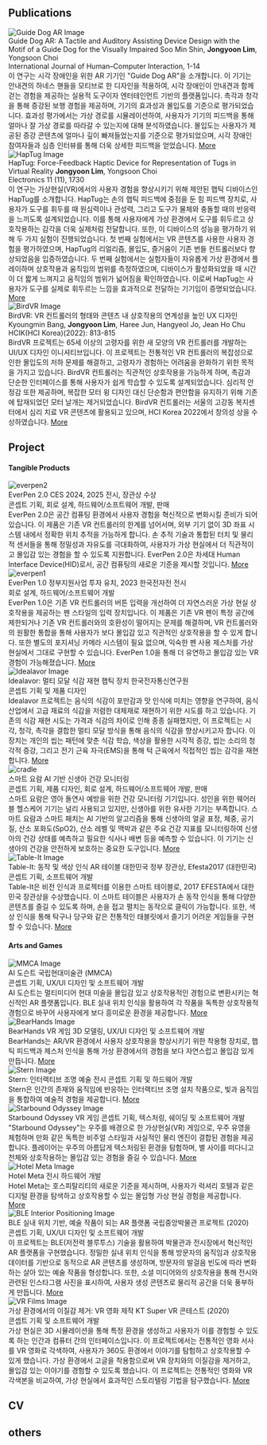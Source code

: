 <!DOCTYPE html>

<html lang="ko">
<head>
    <meta charset="UTF-8">
    <meta name="viewport" content="width=device-width, initial-scale=1.0">
    <title>Portfolio</title>
    <link rel="stylesheet" href="../css/styles.css">
</head>
<body>

## Publications <!-- {docsify-ignore} -->

<div class="portfolio-item" onclick="window.location.href='#/GuideDogAR.md';">
    <img src="../images/blind.png" alt="Guide Dog AR Image" class="portfolio-image">
    <div class="portfolio-text">
        <span class="portfolio-title">Guide Dog AR: A Tactile and Auditory Assisting Device Design with the Motif of a Guide Dog for the Visually Impaired</span>
        <span class="portfolio-middle">Soo Min Shin, <strong>Jongyoon Lim</strong>, Yongsoon Choi<br>
        International Journal of Human–Computer Interaction, 1-14</span><br>
        <span class="summary">이 연구는 시각 장애인을 위한 AR 기기인 "Guide Dog AR"을 소개합니다. 이 기기는 안내견의 하네스 핸들을 모티브로 한 디자인을 적용하여, 시각 장애인이 안내견과 함께 걷는 경험을 제공하는 실용적 도구이자 엔터테인먼트 기반의 플랫폼입니다. 촉각과 청각을 통해 증강된 보행 경험을 제공하며, 기기의 효과성과 몰입도를 기준으로 평가되었습니다. 효과성 평가에서는 가상 경로를 시뮬레이션하여, 사용자가 기기의 피드백을 통해 얼마나 잘 가상 경로를 따라갈 수 있는지에 대해 분석하였습니다. 몰입도는 사용자가 제공된 증강 콘텐츠에 얼마나 깊이 빠져들었는지를 기준으로 평가되었으며, 시각 장애인 참여자들과 심층 인터뷰를 통해 더욱 상세한 피드백을 얻었습니다.</span> <a href="javascript:void(0);" onclick="toggleText(this)">More</a>
    </div>
</div>

<div class="portfolio-item" onclick="window.location.href='#/HapTug.md';">
    <img src="../images/haptug.png" alt="HapTug Image" class="portfolio-image">
    <div class="portfolio-text">
        <span class="portfolio-title">HapTug: Force-Feedback Haptic Device for Representation of Tugs in Virtual Reality</span>
        <span class="portfolio-middle"><strong>Jongyoon Lim</strong>, Yongsoon Choi<br>
        Electronics 11 (11), 1730</span><br>
        <span class="summary">이 연구는 가상현실(VR)에서의 사용자 경험을 향상시키기 위해 제안된 햅틱 디바이스인 HapTug를 소개합니다. HapTug는 손의 햅틱 피드백에 중점을 둔 힘 피드백 장치로, 사용자가 도구를 휘두를 때 원심력이나 관성력, 그리고 도구가 물체와 충돌할 때의 반응력을 느끼도록 설계되었습니다. 이를 통해 사용자에게 가상 환경에서 도구를 휘두르고 상호작용하는 감각을 더욱 실제처럼 전달합니다. 또한, 이 디바이스의 성능을 평가하기 위해 두 가지 실험이 진행되었습니다. 첫 번째 실험에서는 VR 콘텐츠를 사용한 사용자 경험을 평가하였으며, HapTug의 리얼리즘, 몰입도, 즐거움이 기존 번들 컨트롤러보다 향상되었음을 입증하였습니다. 두 번째 실험에서는 실험자들이 자유롭게 가상 환경에서 플레이하며 상호작용과 움직임의 범위를 측정하였으며, 디바이스가 활성화되었을 때 시간이 더 짧게 느껴지고 움직임의 범위가 넓어짐을 확인하였습니다. 이로써 HapTug는 사용자가 도구를 실제로 휘두르는 느낌을 효과적으로 전달하는 기기임이 증명되었습니다.</span> <a href="javascript:void(0);" onclick="toggleText(this)">More</a>
    </div>
</div>

<div class="portfolio-item" onclick="window.location.href='#/BirdVR.md';">
    <img src="../images/birdVR.png" alt="BirdVR Image" class="portfolio-image">
    <div class="portfolio-text">
        <span class="portfolio-title">BirdVR: VR 컨트롤러의 형태와 콘텐츠 내 상호작용의 연계성을 높인 UX 디자인</span>
        <span class="portfolio-middle">Kyoungmin Bang, <strong>Jongyoon Lim</strong>, Haree Jun, Hangyeol Jo, Jean Ho Chu<br>
        HCIK(HCI Korea)(2022): 813-815</span><br>
        <span class="summary">BirdVR 프로젝트는 65세 이상의 고령자를 위한 새 모양의 VR 컨트롤러를 개발하는 UI/UX 디자인 이니셔티브입니다. 이 프로젝트는 전통적인 VR 컨트롤러의 복잡성으로 인한 몰입도의 저하 문제를 해결하고, 고령자가 경험하는 어려움을 완화하기 위한 목적을 가지고 있습니다. BirdVR 컨트롤러는 직관적인 상호작용을 가능하게 하며, 촉감과 단순한 인터페이스를 통해 사용자가 쉽게 학습할 수 있도록 설계되었습니다. 심리적 안정감 또한 제공하며, 복잡한 모터 윙 디자인 대신 단순함과 편안함을 유지하기 위해 기존에 탑재되었던 모터 날개는 제거되었습니다. BirdVR 컨트롤러는 서울의 고강동 복지센터에서 심리 치료 VR 콘텐츠에 활용되고 있으며, HCI Korea 2022에서 창의성 상을 수상하였습니다.</span> <a href="javascript:void(0);" onclick="toggleText(this)">More</a>
    </div>
</div>

## Project <!-- {docsify-ignore} -->

#### Tangible Products <!-- {docsify-ignore} -->

<div class="portfolio-item" onclick="window.location.href='#/everpen2.md';">
    <img src="../images/everpen2.png" alt="everpen2" class="portfolio-image">
    <div class="portfolio-text">
        <span class="portfolio-title">EverPen 2.0</span>
        <span class="portfolio-middle">CES 2024, 2025 전시, 장관상 수상<br>
        콘셉트 기획, 회로 설계, 하드웨어/소프트웨어 개발, 판매</span><br>
        <span class="summary">EverPen 2.0은 공간 컴퓨팅 환경에서 사용자 경험을 혁신적으로 변화시킬 준비가 되어 있습니다. 이 제품은 기존 VR 컨트롤러의 한계를 넘어서며, 외부 기기 없이 3D 좌표 시스템 내에서 정확한 위치 추적을 가능하게 합니다. 손 추적 기술과 통합된 터치 및 물리적 센서들을 통해 정밀성과 자유도를 극대화하여, 사용자가 가상 현실에서 더 직관적이고 몰입감 있는 경험을 할 수 있도록 지원합니다. EverPen 2.0은 차세대 Human Interface Device(HID)로서, 공간 컴퓨팅의 새로운 기준을 제시할 것입니다.</span> <a href="javascript:void(0);" onclick="toggleText(this)">More</a>
    </div>
</div>

<div class="portfolio-item" onclick="window.location.href='#/everpen1.md';">
    <img src="../images/everpen1.png" alt="everpen1" class="portfolio-image">
    <div class="portfolio-text">
        <span class="portfolio-title">EverPen 1.0</span>
        <span class="portfolio-middle">정부지원사업 투자 유치, 2023 한국전자전 전시<br>
        회로 설계, 하드웨어/소프트웨어 개발</span><br>
        <span class="summary">EverPen 1.0은 기존 VR 컨트롤러의 버튼 입력을 개선하여 더 자연스러운 가상 현실 상호작용을 제공하는 펜 스타일의 입력 장치입니다. 이 제품은 기존 VR 펜이 특정 공간에 제한되거나 기존 VR 컨트롤러와의 호환성이 떨어지는 문제를 해결하며, VR 컨트롤러와의 원활한 통합을 통해 사용자가 보다 몰입감 있고 직관적인 상호작용을 할 수 있게 합니다. 또한 별도의 포지셔닝 카메라 시스템이 필요 없으며, 익숙한 펜 사용 제스처를 가상 현실에서 그대로 구현할 수 있습니다. EverPen 1.0을 통해 더 유연하고 몰입감 있는 VR 경험이 가능해졌습니다.</span> <a href="javascript:void(0);" onclick="toggleText(this)">More</a>
    </div>
</div>

<div class="portfolio-item" onclick="window.location.href='#/jp/Idealavor.md';">
    <img src="../images/Idealavor.png" alt="Idealavor Image" class="portfolio-image">
    <div class="portfolio-text">
        <span class="portfolio-title">Idealavor: 멀티 모달 식감 재현 햅틱 장치</span>
        <span class="portfolio-middle">한국전자통신연구원<br>
        콘셉트 기획 및 제품 디자인</span><br>
        <span class="summary">Idealavor 프로젝트는 음식의 식감이 포만감과 맛 인식에 미치는 영향을 연구하여, 음식 산업에서 고급 재료의 식감을 저렴한 대체재로 재현하기 위한 시도를 하고 있습니다. 기존의 식감 재현 시도는 가격과 식감의 차이로 인해 종종 실패했지만, 이 프로젝트는 시각, 청각, 촉각을 결합한 멀티 모달 방식을 통해 음식의 식감을 향상시키고자 합니다. 이 장치는 개인의 씹는 패턴에 맞춘 식감 학습, 색상을 활용한 시각적 증강, 씹는 소리의 청각적 증강, 그리고 전기 근육 자극(EMS)을 통해 턱 근육에서 직접적인 씹는 감각을 재현합니다.</span> <a href="javascript:void(0);" onclick="toggleText(this)">More</a>
    </div>
</div>

<div class="portfolio-item" onclick="window.location.href='#/cradle.md';">
    <img src="../images/cradle.png" alt="cradle" class="portfolio-image">
    <div class="portfolio-text">
        <span class="portfolio-title">스마트 요람</span>
        <span class="portfolio-middle">AI 기반 신생아 건강 모니터링<br>
        콘셉트 기획, 제품 디자인, 회로 설계, 하드웨어/소프트웨어 개발, 판매</span><br>
        <span class="summary">스마트 요람은 영아 돌연사 예방을 위한 건강 모니터링 기기입니다. 성인을 위한 웨어러블 헬스케어 기기는 널리 사용되고 있지만, 신생아를 위한 유사한 기기는 부족합니다. 스마트 요람과 스마트 패치는 AI 기반의 알고리즘을 통해 신생아의 얼굴 표정, 체중, 공기 질, 산소 포화도(SpO2), 산소 레벨 및 맥박과 같은 주요 건강 지표를 모니터링하여 신생아의 건강 상태를 예측하고 필요한 식사나 배변 등을 예측할 수 있습니다. 이 기기는 신생아의 건강을 안전하게 보호하는 중요한 도구입니다.</span> 
        <a href="javascript:void(0);" onclick="toggleText(this)">More</a>
    </div>
</div>

<div class="portfolio-item" onclick="window.location.href='#/jp/table-it.md';">
    <img src="../images/tableit.png" alt="Table-It Image" class="portfolio-image">
    <div class="portfolio-text">
        <span class="portfolio-title">Table-It: 동작 및 색상 인식 AR 테이블</span>
        <span class="portfolio-middle">대한민국 정부 장관상, Efesta2017 (대한민국)<br>
        콘셉트 기획, 소프트웨어 개발</span><br>
        <span class="summary">Table-It은 비전 인식과 프로젝터를 이용한 스마트 테이블로, 2017 EFESTA에서 대한민국 장관상을 수상했습니다. 이 스마트 테이블은 사용자가 손 동작 인식을 통해 다양한 콘텐츠를 즐길 수 있도록 하며, 손을 접고 펼치는 동작으로 클릭이 가능합니다. 또한, 색상 인식을 통해 탁구나 당구와 같은 전통적인 태블릿에서 즐기기 어려운 게임들을 구현할 수 있습니다.</span> <a href="javascript:void(0);" onclick="toggleText(this)">More</a>
    </div>
</div>

#### Arts and Games <!-- {docsify-ignore} -->

<div class="portfolio-item" onclick="window.location.href='#/jp/MMCA.md';">
    <img src="../images/MMCA.png" alt="MMCA Image" class="portfolio-image">
    <div class="portfolio-text">
        <span class="portfolio-title">AI 도슨트</span>
        <span class="portfolio-middle">국립현대미술관 (MMCA)<br>
        콘셉트 기획, UX/UI 디자인 및 소프트웨어 개발</span><br>
        <span class="summary">AI 도슨트는 멀티미디어 현대 미술을 몰입감 있고 상호작용적인 경험으로 변환시키는 혁신적인 AR 플랫폼입니다. BLE 실내 위치 인식을 활용하여 각 작품을 독특한 상호작용적 경험으로 바꾸어 사용자에게 보다 흥미로운 환경을 제공합니다.</span> <a href="javascript:void(0);" onclick="toggleText(this)">More</a>
    </div>
</div>

<div class="portfolio-item" onclick="window.location.href='#/jp/BearHands.md';">
    <img src="../images/bearhands.png" alt="BearHands Image" class="portfolio-image">
    <div class="portfolio-text">
        <span class="portfolio-title">BearHands</span>
        <span class="portfolio-middle">VR 게임</span>
        <span class="portfolio-middle">3D 모델링, UX/UI 디자인 및 소프트웨어 개발</span><br>
        <span class="summary">BearHands는 AR/VR 환경에서 사용자 상호작용을 향상시키기 위한 착용형 장치로, 햅틱 피드백과 제스처 인식을 통해 가상 환경에서의 경험을 보다 자연스럽고 몰입감 있게 만듭니다.</span> <a href="javascript:void(0);" onclick="toggleText(this)">More</a>
    </div>
</div>

<div class="portfolio-item" onclick="window.location.href='#/jp/Stern.md';">
    <img src="../images/Stern.png" alt="Stern Image" class="portfolio-image">
    <div class="portfolio-text">
        <span class="portfolio-title">Stern: 인터랙티브 조명 예술</span>
        <span class="portfolio-middle">전시</span>
        <span class="portfolio-middle">콘셉트 기획 및 하드웨어 개발</span><br>
        <span class="summary">Stern은 인간의 존재와 움직임에 반응하는 인터랙티브 조명 설치 작품으로, 빛과 움직임을 통합하여 예술적 경험을 제공합니다.</span> <a href="javascript:void(0);" onclick="toggleText(this)">More</a>
    </div>
</div>

<div class="portfolio-item" onclick="window.location.href='#/jp/Stern.md';">
    <img src="../images/space2.png" alt="Starbound Odyssey Image" class="portfolio-image">
    <div class="portfolio-text">
        <span class="portfolio-title">Starbound Odyssey</span>
        <span class="portfolio-middle">VR 게임</span>
        <span class="portfolio-middle">콘셉트 기획, 텍스처링, 쉐이딩 및 소프트웨어 개발</span><br>
        <span class="summary">"Starbound Odyssey"는 우주를 배경으로 한 가상현실(VR) 게임으로, 우주 유영을 체험하며 만화 같은 독특한 비주얼 스타일과 사실적인 물리 엔진이 결합된 경험을 제공합니다. 플레이어는 우주의 아름답게 텍스처링된 환경을 탐험하며, 별 사이를 떠다니고 천체와 상호작용하는 몰입감 있는 경험을 즐길 수 있습니다.</span> <a href="javascript:void(0);" onclick="toggleText(this)">More</a>
    </div>
</div>

<div class="portfolio-item" onclick="window.location.href='#/jp/HotelMeta.md';">
    <img src="../images/hotelmeta.png" alt="Hotel Meta Image" class="portfolio-image">
    <div class="portfolio-text">
        <span class="portfolio-title">Hotel Meta</span>
        <span class="portfolio-middle">전시</span>
        <span class="portfolio-middle">하드웨어 개발</span><br>
        <span class="summary">Hotel Meta는 호스피탈리티의 새로운 기준을 제시하며, 사용자가 럭셔리 호텔과 같은 디지털 환경을 탐색하고 상호작용할 수 있는 몰입형 가상 현실 경험을 제공합니다.</span> <a href="javascript:void(0);" onclick="toggleText(this)">More</a>
    </div>
</div>

<div class="portfolio-item" onclick="window.location.href='#/jp/BLE.md';">
    <img src="../images/BLE2.png" alt="BLE Interior Positioning Image" class="portfolio-image">
    <div class="portfolio-text">
        <span class="portfolio-title">BLE 실내 위치 기반, 예술 작품이 되는 AR 플랫폼</span>
        <span class="portfolio-middle">국립중앙박물관 프로젝트 (2020)<br>
        콘셉트 기획, UX/UI 디자인 및 소프트웨어 개발</span><br>
        <span class="summary">이 프로젝트는 BLE(저전력 블루투스) 기술을 활용하여 박물관과 전시장에서 혁신적인 AR 플랫폼을 구현했습니다. 정밀한 실내 위치 인식을 통해 방문자의 움직임과 상호작용 데이터를 기반으로 동적으로 AR 콘텐츠를 생성하며, 방문자의 발걸음 빈도에 따라 변화하는 살아 있는 예술 작품을 형성합니다. 또한, 소셜 미디어와의 상호작용을 통해 전시와 관련된 인스타그램 사진을 표시하여, 사용자 생성 콘텐츠로 물리적 공간을 더욱 풍부하게 만듭니다.</span> <a href="javascript:void(0);" onclick="toggleText(this)">More</a>
    </div>
</div>

<div class="portfolio-item" onclick="window.location.href='#/jp/vrfilms.md';">
    <img src="../images/vrfilm.png" alt="VR Films Image" class="portfolio-image">
    <div class="portfolio-text">
        <span class="portfolio-title">가상 환경에서의 이질감 제거: VR 영화 제작</span>
        <span class="portfolio-middle">KT Super VR 콘테스트 (2020)<br>
        콘셉트 기획 및 소프트웨어 개발</span><br>
        <span class="summary">가상 현실은 3D 시뮬레이션을 통해 특정 환경을 생성하고 사용자가 이를 경험할 수 있도록 하는 인간과 컴퓨터 간의 인터페이스입니다. 이 프로젝트에서는 전통적인 영화 서사를 VR 영화로 각색하여, 사용자가 360도 환경에서 이야기를 탐험하고 상호작용할 수 있게 했습니다. 가상 환경에서 고글을 착용함으로써 VR 장치와의 이질감을 제거하고, 몰입감 있는 이야기를 경험할 수 있도록 했습니다. 이 프로젝트는 전통적인 영화와 VR 각색본을 비교하여, 가상 현실에서 효과적인 스토리텔링 기법을 탐구했습니다.</span> <a href="javascript:void(0);" onclick="toggleText(this)">More</a>
    </div>
</div>

## CV <!-- {docsify-ignore} -->

## others <!-- {docsify-ignore} -->

</body>
</html>
